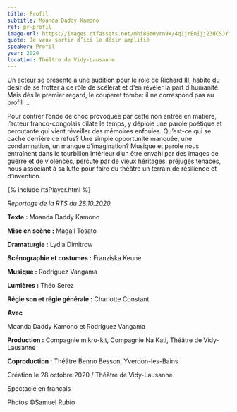 ```yaml
---
title: Profil
subtitle: Moanda Daddy Kamono
ref: pr-profil
image-url: https://images.ctfassets.net/mhi86m0yrn9x/4q1jrEnIjj23dCSJYfKAB6/067db610bf650810301b3960e3141c1d/profil.jpg
quote: Je veux sortir d’ici le désir amplifié
speaker: Profil
year: 2020
location: Théâtre de Vidy-Lausanne
---
```


Un acteur se présente à une audition pour le rôle de Richard III, habité du désir de se frotter à ce rôle de scélérat et d’en révéler la part d'humanité.
Mais dès le premier regard, le couperet tombe: il ne correspond pas au profil …


Pour contrer l’onde de choc provoquée par cette non entrée en matière, l’acteur franco-congolais dilate le temps, y déploie une parole poétique et percutante qui vient réveiller des mémoires enfouies. Qu’est-ce qui se cache derrière ce refus? Une simple opportunité manquée, une condamnation, un manque d’imagination? Musique et parole nous entraînent dans le tourbillon intérieur d’un être envahi par des images de guerre et de violences, percuté par de vieux héritages, préjugés tenaces, nous associant à sa lutte pour faire du théâtre un terrain de résilience et d’invention.

{% include rtsPlayer.html %}

*Reportage de la RTS du 28.10.2020.*


**Texte :** Moanda Daddy Kamono

**Mise en scène :** Magali Tosato

**Dramaturgie :** Lydia Dimitrow

**Scénographie et costumes :** Franziska Keune

**Musique :** Rodriguez Vangama

**Lumières :** Théo Serez

**Régie son et régie générale :** Charlotte Constant



**Avec**

Moanda Daddy Kamono et Rodriguez Vangama

**Production :** Compagnie mikro-kit, Compagnie Na Kati, Théâtre de Vidy-Lausanne

**Coproduction :** Théâtre Benno Besson, Yverdon-les-Bains


Création le 28 octobre 2020 / Théâtre de Vidy-Lausanne

Spectacle en français

Photos ©Samuel Rubio
